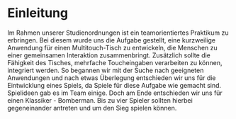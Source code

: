 # Einleitung

Im Rahmen unserer Studienordnungen ist ein teamorientiertes Praktikum zu erbringen. Bei diesem wurde uns die Aufgabe gestellt, eine kurzweilige Anwendung für einen Multitouch-Tisch zu entwickeln, die Menschen zu einer gemeinsamen Interaktion zusammenbringt. Zusätzlich sollte die Fähigkeit des Tisches, mehrfache Toucheingaben verarbeiten zu können, integriert werden. So begannen wir mit der Suche nach geeigneten Anwendungen und nach etwas Überlegung entschieden wir uns für die Eintwicklung eines Spiels, da Spiele für diese Aufgabe wie gemacht sind.
Spielideen gab es im Team einige. Doch am Ende entschieden wir uns für einen Klassiker - Bomberman. Bis zu vier Spieler sollten hierbei gegeneinander antreten und um den Sieg spielen können.
